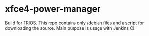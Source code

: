 # xfce4-power-manager
Build for TRIOS.
This repo contains only /debian files and a script for downloading the source. Main purpose is usage with Jenkins CI.
